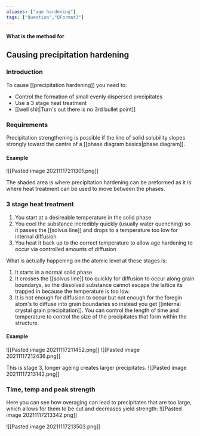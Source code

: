 ```yaml
---
aliases: ["age hardening"]
tags: ["Question","QFormat3"]
---
```


#### What is the method for
## Causing precipitation hardening
### Introduction

To cause [[precipitation hardening]] you need to:
- Control the formation of small evenly dispersed precipitates
- Use a 3 stage heat treatment
- [[well shit|Turn's out there is no 3rd bullet point]]

### Requirements
Precipitation strengthening is possible if the line of solid solubility slopes strongly toward the centre of a [[phase diagram basics|phase diagram]]. 

#### Example
![[Pasted image 20211117211301.png]]

The shaded area is where precipitation hardening can be preformed as it is where heat treatment can be used to move between the phases.

### 3 stage heat treatment
1) You start at a desireable temperature in the solid phase
2) You cool the substance incredibly quickly (usually water quenching) so it passes the [[solvus line]] and drops to a temperature too low for internal diffusion
3) You heat it back up to the correct temperature to allow age hardening to occur via controlled amounts of diffusion

What is actually happening on the atomic level at these stages is:
1) It starts in a normal solid phase
2) It crosses the [[solvus line]] too quickly for diffusion to occur along grain boundarys, so the dissolved substance cannot escape the lattice its trapped in because the temperature is too low.
3) It is hot enough for diffusion to occur but not enough for the foregin atom's to diffuse into grain boundaries so instead you get [[internal crystal grain precipitation]]. You can control the length of time and temperature to control the size of the precipitates that form within the structure.

#### Example
![[Pasted image 20211117211452.png]]
![[Pasted image 20211117212436.png]]

This is stage 3, longer ageing creates larger precipitates.
![[Pasted image 20211117213142.png]]

### Time, temp and peak strength
Here you can see how overaging can lead to precipitates that are too large, which allows for them to be cut and decreases yield strength:
![[Pasted image 20211117213342.png]]


![[Pasted image 20211117213503.png]]
